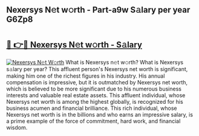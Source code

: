 ## Nexersys N𝚎t w𝚘rth - Part-a9w S𝚊lary per year G6Zp8

# <h2><a href="http://gc25zb4.nevu.top/?p=Nexersys">🔗 👉🔴 Nexersys N𝚎t w𝚘rth - S𝚊lary</a></h2>

[![Nexersys N𝚎t W𝚘rth](https://i.imgur.com/Oavwk0R.jpeg)](http://gc25zb4.nevu.top/?p=Nexersys)
What is Nexersys n𝚎t w𝚘rth? What is Nexersys s𝚊lary per year?
This affluent person's Nexersys net worth is significant, making him one of the richest figures in his industry. His annual compensation is impressive, but it is outmatched by Nexersys net worth, which is believed to be more significant due to his numerous business interests and valuable real estate assets. This affluent individual, whose Nexersys net worth is among the highest globally, is recognized for his business acumen and financial brilliance. This rich individual, whose Nexersys net worth is in the billions and who earns an impressive salary, is a prime example of the force of commitment, hard work, and financial wisdom.
